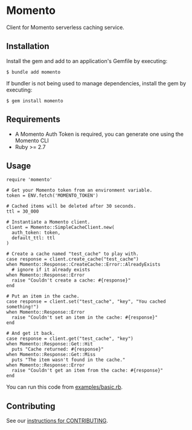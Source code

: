 # Momento

Client for Momento serverless caching service.

## Installation

Install the gem and add to an application's Gemfile by executing:

    $ bundle add momento

If bundler is not being used to manage dependencies, install the gem by executing:

    $ gem install momento

## Requirements

* A Momento Auth Token is required, you can generate one using the Momento CLI
* Ruby >= 2.7

## Usage

```
require 'momento'

# Get your Momento token from an environment variable.
token = ENV.fetch('MOMENTO_TOKEN')

# Cached items will be deleted after 30 seconds.
ttl = 30_000

# Instantiate a Momento client.
client = Momento::SimpleCacheClient.new(
  auth_token: token,
  default_ttl: ttl
)

# Create a cache named "test_cache" to play with.
case response = client.create_cache("test_cache")
when Momento::Response::CreateCache::Error::AlreadyExists
  # ignore if it already exists
when Momento::Response::Error
  raise "Couldn't create a cache: #{response}"
end

# Put an item in the cache.
case response = client.set("test_cache", "key", "You cached something!")
when Momento::Response::Error
  raise "Couldn't set an item in the cache: #{response}"
end

# And get it back.
case response = client.get("test_cache", "key")
when Momento::Response::Get::Hit
  puts "Cache returned: #{response}"
when Momento::Response::Get::Miss
  puts "The item wasn't found in the cache."
when Momento::Response::Error
  raise "Couldn't get an item from the cache: #{response}"
end
```

You can run this code from [examples/basic.rb](examples/basic.rb).

## Contributing

See our [instructions for CONTRIBUTING](./CONTRIBUTING.md).
